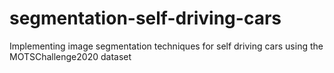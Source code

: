 # segmentation-self-driving-cars
Implementing image segmentation techniques for self driving cars using the MOTSChallenge2020 dataset
